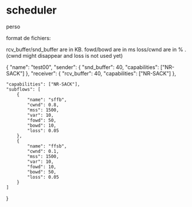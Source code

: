 # scheduler
perso


format de fichiers:


rcv_buffer/snd_buffer are in KB.
fowd/bowd are in ms
loss/cwnd are in % .
(cwnd might disappear and loss is not used yet)


{
	"name": "test00",
	"sender": {
		"snd_buffer": 40,
		"capabilities": ["NR-SACK"]
	},
	"receiver": {
		"rcv_buffer": 40,
		"capabilities": ["NR-SACK"]
	},

	"capabilities": ["NR-SACK"],
	"subflows": [
		{
			"name": "sffb",
			"cwnd": 0.8,
			"mss": 1500,
			"var": 10,
			"fowd": 50,
			"bowd": 10,
			"loss": 0.05
		},
		{
			"name": "ffsb",
			"cwnd": 0.1,
			"mss": 1500,
			"var": 10,
			"fowd": 10,
			"bowd": 50,
			"loss": 0.05
		}
	]
}

